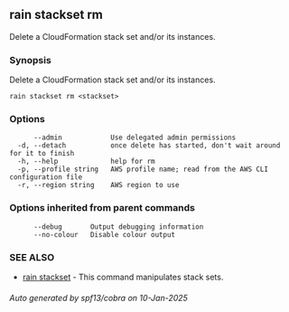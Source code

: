 ## rain stackset rm

Delete a CloudFormation stack set and/or its instances.

### Synopsis

Delete a CloudFormation stack set <stackset> and/or its instances.

```
rain stackset rm <stackset>
```

### Options

```
      --admin            Use delegated admin permissions
  -d, --detach           once delete has started, don't wait around for it to finish
  -h, --help             help for rm
  -p, --profile string   AWS profile name; read from the AWS CLI configuration file
  -r, --region string    AWS region to use
```

### Options inherited from parent commands

```
      --debug       Output debugging information
      --no-colour   Disable colour output
```

### SEE ALSO

* [rain stackset](rain_stackset.md)	 - This command manipulates stack sets.

###### Auto generated by spf13/cobra on 10-Jan-2025

